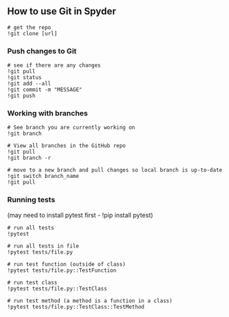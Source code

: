## How to use Git in Spyder

```
# get the repo
!git clone [url]
```

### Push changes to Git
```
# see if there are any changes
!git pull
!git status
!git add --all
!git commit -m "MESSAGE"
!git push

```

### Working with branches
```
# See branch you are currently working on
!git branch

# View all branches in the GitHub repo
!git pull
!git branch -r

# move to a new branch and pull changes so local branch is up-to-date
!git switch branch_name
!git pull

```

### Running tests
(may need to install pytest first - !pip install pytest)

```
# run all tests
!pytest

# run all tests in file
!pytest tests/file.py

# run test function (outside of class)
!pytest tests/file.py::TestFunction

# run test class
!pytest tests/file.py::TestClass

# run test method (a method is a function in a class)
!pytest tests/file.py::TestClass::TestMethod
```

